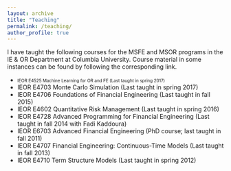 ```yaml
---
layout: archive
title: "Teaching"
permalink: /teaching/
author_profile: true
---
```


<!---
{% include base_path %}

{% for post in site.teaching reversed %}
  {% include archive-single.html %}
{% endfor %}
--->

I have taught the following courses for the MSFE and MSOR programs in the IE & OR Department at Columbia University. Course material in some instances can be found by following the corresponding link.

* <font size = "-2"> IEOR E4525  Machine Learning for OR and FE (Last taught in spring 2017) </font>
* IEOR E4703  Monte Carlo Simulation  (Last taught in spring 2017)
* IEOR E4706  Foundations of Financial Engineering (Last taught in fall 2015)
* IEOR E4602  Quantitative Risk Management (Last taught in spring 2016)
* IEOR E4728  Advanced Programming for Financial Engineering (Last taught in fall 2014 with Fadi Kaddoura)
* IEOR E6703  Advanced Financial Engineering (PhD course; last taught in fall 2011)
* IEOR E4707  Financial Engineering: Continuous-Time Models (Last taught in fall 2013)
* IEOR E4710  Term Structure Models (Last taught in spring 2012)

